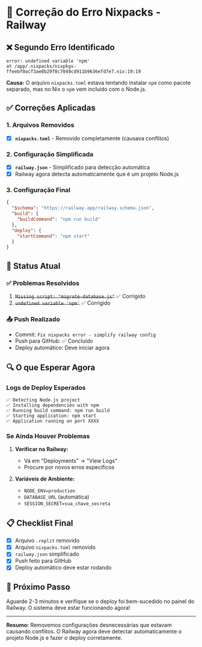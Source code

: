 # 🔧 Correção do Erro Nixpacks - Railway

## ❌ **Segundo Erro Identificado**
```
error: undefined variable 'npm'
at /app/.nixpacks/nixpkgs-ffeebf0acf3ae8b29f8c7049cd911b9636efd7e7.nix:19:19
```

**Causa:** O arquivo `nixpacks.toml` estava tentando instalar `npm` como pacote separado, mas no Nix o `npm` vem incluído com o Node.js.

## ✅ **Correções Aplicadas**

### 1. Arquivos Removidos
- [x] **`nixpacks.toml`** - Removido completamente (causava conflitos)

### 2. Configuração Simplificada
- [x] **`railway.json`** - Simplificado para detecção automática
- [x] Railway agora detecta automaticamente que é um projeto Node.js

### 3. Configuração Final
```json
{
  "$schema": "https://railway.app/railway.schema.json",
  "build": {
    "buildCommand": "npm run build"
  },
  "deploy": {
    "startCommand": "npm start"
  }
}
```

## 🚀 **Status Atual**

### ✅ Problemas Resolvidos
1. ~~`Missing script: "migrate-database.js"`~~ ✅ Corrigido
2. ~~`undefined variable 'npm'`~~ ✅ Corrigido

### 📤 Push Realizado
- Commit: `Fix nixpacks error - simplify railway config`
- Push para GitHub: ✅ Concluído
- Deploy automático: Deve iniciar agora

## 🔍 **O que Esperar Agora**

### Logs de Deploy Esperados
```
✅ Detecting Node.js project
✅ Installing dependencies with npm
✅ Running build command: npm run build
✅ Starting application: npm start
✅ Application running on port XXXX
```

### Se Ainda Houver Problemas
1. **Verificar no Railway:**
   - Vá em "Deployments" → "View Logs"
   - Procure por novos erros específicos

2. **Variáveis de Ambiente:**
   - `NODE_ENV=production`
   - `DATABASE_URL` (automática)
   - `SESSION_SECRET=sua_chave_secreta`

## 📋 **Checklist Final**
- [x] Arquivo `.replit` removido
- [x] Arquivo `nixpacks.toml` removido  
- [x] `railway.json` simplificado
- [x] Push feito para GitHub
- [x] Deploy automático deve estar rodando

## 🎯 **Próximo Passo**
Aguarde 2-3 minutos e verifique se o deploy foi bem-sucedido no painel do Railway. O sistema deve estar funcionando agora!

---
**Resumo:** Removemos configurações desnecessárias que estavam causando conflitos. O Railway agora deve detectar automaticamente o projeto Node.js e fazer o deploy corretamente. 